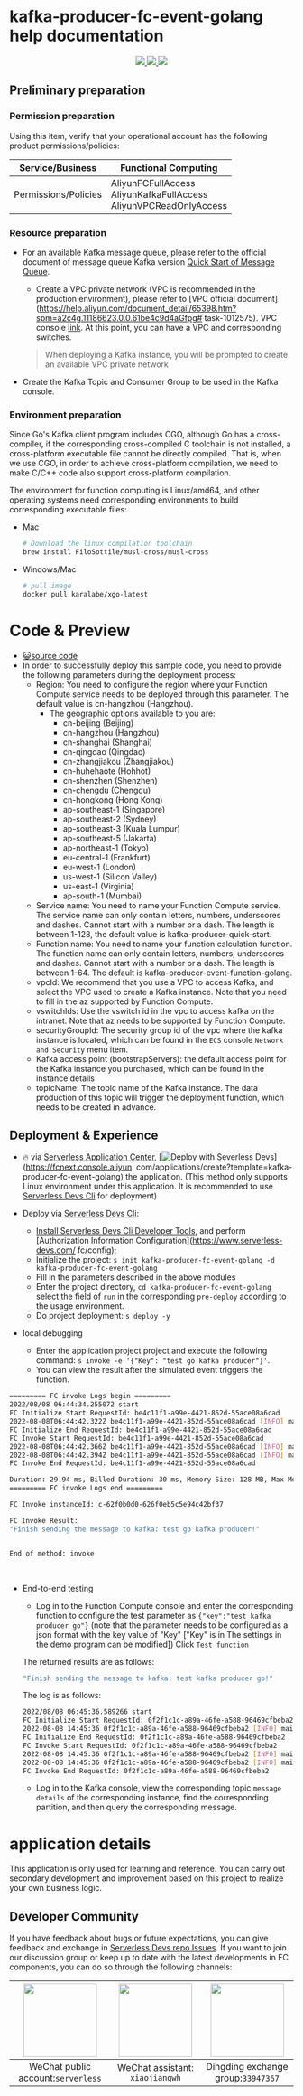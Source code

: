 # kafka-producer-fc-event-golang help documentation

<p align="center" class="flex justify-center">
    <a href="https://www.serverless-devs.com" class="ml-1">
    <img src="http://editor.devsapp.cn/icon?package=kafka-producer-fc-event-golang&type=packageType">
  </a>
  <a href="http://www.devsapp.cn/details.html?name=kafka-producer-fc-event-golang" class="ml-1">
    <img src="http://editor.devsapp.cn/icon?package=kafka-producer-fc-event-golang&type=packageVersion">
  </a>
  <a href="http://www.devsapp.cn/details.html?name=kafka-producer-fc-event-golang" class="ml-1">
    <img src="http://editor.devsapp.cn/icon?package=kafka-producer-fc-event-golang&type=packageDownload">
  </a>
</p>


## Preliminary preparation

### Permission preparation

Using this item, verify that your operational account has the following product permissions/policies:


| Service/Business     | Functional Computing                                         |
| -------------------- | ------------------------------------------------------------ |
| Permissions/Policies | AliyunFCFullAccess<br/>AliyunKafkaFullAccess<br/>AliyunVPCReadOnlyAccess |


### Resource preparation

  * For an available Kafka message queue, please refer to the official document of message queue Kafka version [Quick Start of Message Queue](https://help.aliyun.com/document_detail/99949.html).

    - Create a VPC private network (VPC is recommended in the production environment), please refer to [VPC official document](https://help.aliyun.com/document_detail/65398.htm?spm=a2c4g.11186623.0.0.61be4c9d4aGfpg# task-1012575). VPC console [link](https://vpcnext.console.aliyun.com/). At this point, you can have a VPC and corresponding switches.

    > When deploying a Kafka instance, you will be prompted to create an available VPC private network

  * Create the Kafka Topic and Consumer Group to be used in the Kafka console.

### Environment preparation

Since Go's Kafka client program includes CGO, although Go has a cross-compiler, if the corresponding cross-compiled C toolchain is not installed, a cross-platform executable file cannot be directly compiled. That is, when we use CGO, in order to achieve cross-platform compilation, we need to make C/C++ code also support cross-platform compilation.

The environment for function computing is Linux/amd64, and other operating systems need corresponding environments to build corresponding executable files:

- Mac

  ```bash
  # Download the linux compilation toolchain
  brew install FiloSottile/musl-cross/musl-cross
  ````
  
- Windows/Mac

  ```bash
  # pull image
  docker pull karalabe/xgo-latest
  ````
# Code & Preview

- [ :smiley_cat:source code](https://github.com/devsapp/)
- In order to successfully deploy this sample code, you need to provide the following parameters during the deployment process:
  - Region: You need to configure the region where your Function Compute service needs to be deployed through this parameter. The default value is cn-hangzhou (Hangzhou).
    - The geographic options available to you are:
      - cn-beijing (Beijing)
      - cn-hangzhou (Hangzhou)
      - cn-shanghai (Shanghai)
      - cn-qingdao (Qingdao)
      - cn-zhangjiakou (Zhangjiakou)
      - cn-huhehaote (Hohhot)
      - cn-shenzhen (Shenzhen)
      - cn-chengdu (Chengdu)
      - cn-hongkong (Hong Kong)
      - ap-southeast-1 (Singapore)
      - ap-southeast-2 (Sydney)
      - ap-southeast-3 (Kuala Lumpur)
      - ap-southeast-5 (Jakarta)
      - ap-northeast-1 (Tokyo)
      - eu-central-1 (Frankfurt)
      - eu-west-1 (London)
      - us-west-1 (Silicon Valley)
      - us-east-1 (Virginia)
      - ap-south-1 (Mumbai)
  - Service name: You need to name your Function Compute service. The service name can only contain letters, numbers, underscores and dashes. Cannot start with a number or a dash. The length is between 1-128, the default value is kafka-producer-quick-start.
  - Function name: You need to name your function calculation function. The function name can only contain letters, numbers, underscores and dashes. Cannot start with a number or a dash. The length is between 1-64. The default is kafka-producer-event-function-golang.
  - vpcId: We recommend that you use a VPC to access Kafka, and select the VPC used to create a Kafka instance. Note that you need to fill in the az supported by Function Compute.
  - vswitchIds: Use the vswitch id in the vpc to access kafka on the intranet. Note that az needs to be supported by Function Compute.
  - securityGroupId: The security group id of the vpc where the kafka instance is located, which can be found in the `ECS` console `Network and Security` menu item.
  - Kafka access point (bootstrapServers): the default access point for the Kafka instance you purchased, which can be found in the instance details
  - topicName: The topic name of the Kafka instance. The data production of this topic will trigger the deployment function, which needs to be created in advance.

</codepre>

<deploy>

## Deployment & Experience

<appcenter>

- :fire: via [Serverless Application Center](https://fcnext.console.aliyun.com/applications/create?template=kafka-producer-fc-event-golang),
   [![Deploy with Severless Devs](https://img.alicdn.com/imgextra/i1/O1CN01w5RFbX1v45s8TIXPz_!!6000000006118-55-tps-95-28.svg)](https://fcnext.console.aliyun. com/applications/create?template=kafka-producer-fc-event-golang) the application. (This method only supports Linux environment under this application. It is recommended to use [Serverless Devs Cli](https://www.serverless-devs.com/serverless-devs/install) for deployment)

</appcenter>

- Deploy via [Serverless Devs Cli](https://www.serverless-devs.com/serverless-devs/install):

  - [Install Serverless Devs Cli Developer Tools](https://www.serverless-devs.com/serverless-devs/install), and perform [Authorization Information Configuration](https://www.serverless-devs.com/ fc/config);
  - Initialize the project: `s init kafka-producer-fc-event-golang -d kafka-producer-fc-event-golang`
  - Fill in the parameters described in the above modules
  - Enter the project directory, `cd kafka-producer-fc-event-golang` select the field of `run` in the corresponding `pre-deploy` according to the usage environment.
  - Do project deployment: `s deploy -y`
- local debugging
  - Enter the application project project and execute the following command: `s invoke -e '{"Key": "test go kafka producer"}'`.
  - You can view the result after the simulated event triggers the function.

```bash
========= FC invoke Logs begin =========
2022/08/08 06:44:34.255072 start
FC Initialize Start RequestId: be4c11f1-a99e-4421-852d-55ace08a6cad
2022-08-08T06:44:42.322Z be4c11f1-a99e-4421-852d-55ace08a6cad [INFO] main.go:37: Initializing the kafka config
FC Initialize End RequestId: be4c11f1-a99e-4421-852d-55ace08a6cad
FC Invoke Start RequestId: be4c11f1-a99e-4421-852d-55ace08a6cad
2022-08-08T06:44:42.366Z be4c11f1-a99e-4421-852d-55ace08a6cad [INFO] main.go:57: sending the message to kafka: test go kafka producer!
2022-08-08T06:44:42.394Z be4c11f1-a99e-4421-852d-55ace08a6cad [INFO] main.go:72: Delivered message to topic HelloTopic [7] at offset 19
FC Invoke End RequestId: be4c11f1-a99e-4421-852d-55ace08a6cad

Duration: 29.94 ms, Billed Duration: 30 ms, Memory Size: 128 MB, Max Memory Used: 15.91 MB
========= FC invoke Logs end =========

FC Invoke instanceId: c-62f0b0d0-626f0eb5c5e94c42bf37

FC Invoke Result:
"Finish sending the message to kafka: test go kafka producer!"


End of method: invoke
```

​		

- End-to-end testing

  - Log in to the Function Compute console and enter the corresponding function to configure the test parameter as `{"key":"test kafka producer go"}` (note that the parameter needs to be configured as a json format with the key value of "Key" ["Key" is in The settings in the demo program can be modified]) Click `Test function`
  
  The returned results are as follows:

  ```bash
  "Finish sending the message to kafka: test kafka producer go!"
  ```
  The log is as follows:
  
  ```bash
  2022/08/08 06:45:36.589266 start
  FC Initialize Start RequestId: 0f2f1c1c-a89a-46fe-a588-96469cfbeba2
  2022-08-08 14:45:36 0f2f1c1c-a89a-46fe-a588-96469cfbeba2 [INFO] main.go:37: Initializing the kafka config
  FC Initialize End RequestId: 0f2f1c1c-a89a-46fe-a588-96469cfbeba2
  FC Invoke Start RequestId: 0f2f1c1c-a89a-46fe-a588-96469cfbeba2
  2022-08-08 14:45:36 0f2f1c1c-a89a-46fe-a588-96469cfbeba2 [INFO] main.go:57: sending the message to kafka: test kafka producer go!
  2022-08-08 14:45:36 0f2f1c1c-a89a-46fe-a588-96469cfbeba2 [INFO] main.go:72: Delivered message to topic HelloTopic [4] at offset 21
  FC Invoke End RequestId: 0f2f1c1c-a89a-46fe-a588-96469cfbeba2
  ```
  
  - Log in to the Kafka console, view the corresponding topic `message details` of the corresponding instance, find the corresponding partition, and then query the corresponding message.
  
  

</deploy>

<appdetail id="flushContent">

# application details



This application is only used for learning and reference. You can carry out secondary development and improvement based on this project to realize your own business logic.



</appdetail>

<devgroup>

## Developer Community

If you have feedback about bugs or future expectations, you can give feedback and exchange in [Serverless Devs repo Issues](https://github.com/serverless-devs/serverless-devs/issues). If you want to join our discussion group or keep up to date with the latest developments in FC components, you can do so through the following channels:

<p align="center">



| <img src="https://serverless-article-picture.oss-cn-hangzhou.aliyuncs.com/1635407298906_20211028074819117230.png" width="130px" > | <img src="https://serverless-article-picture.oss-cn-hangzhou.aliyuncs.com/1635407044136_20211028074404326599.png" width="130px" > | <img src="https://serverless-article-picture.oss-cn-hangzhou.aliyuncs.com/1635407252200_20211028074732517533.png" width="130px" > |
| ------------------------------------------------------------ | ------------------------------------------------------------ | ------------------------------------------------------------ |
| <center>WeChat public account:`serverless`</center>          | <center>WeChat assistant: `xiaojiangwh`</center>             | <center>Dingding exchange group:`33947367`</center>          |

</p>

</devgroup>